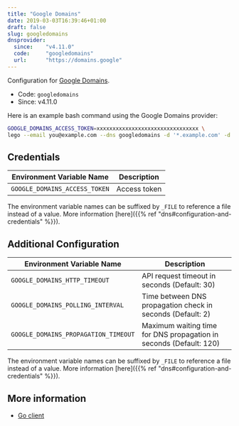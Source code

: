 ```yaml
---
title: "Google Domains"
date: 2019-03-03T16:39:46+01:00
draft: false
slug: googledomains
dnsprovider:
  since:    "v4.11.0"
  code:     "googledomains"
  url:      "https://domains.google"
---
```


<!-- THIS DOCUMENTATION IS AUTO-GENERATED. PLEASE DO NOT EDIT. -->
<!-- providers/dns/googledomains/googledomains.toml -->
<!-- THIS DOCUMENTATION IS AUTO-GENERATED. PLEASE DO NOT EDIT. -->


Configuration for [Google Domains](https://domains.google).


<!--more-->

- Code: `googledomains`
- Since: v4.11.0


Here is an example bash command using the Google Domains provider:

```bash
GOOGLE_DOMAINS_ACCESS_TOKEN=xxxxxxxxxxxxxxxxxxxxxxxxxxxxxxxx \
lego --email you@example.com --dns googledomains -d '*.example.com' -d example.com run
```




## Credentials

| Environment Variable Name | Description |
|-----------------------|-------------|
| `GOOGLE_DOMAINS_ACCESS_TOKEN` | Access token |

The environment variable names can be suffixed by `_FILE` to reference a file instead of a value.
More information [here]({{% ref "dns#configuration-and-credentials" %}}).


## Additional Configuration

| Environment Variable Name | Description |
|--------------------------------|-------------|
| `GOOGLE_DOMAINS_HTTP_TIMEOUT` | API request timeout in seconds (Default: 30) |
| `GOOGLE_DOMAINS_POLLING_INTERVAL` | Time between DNS propagation check in seconds (Default: 2) |
| `GOOGLE_DOMAINS_PROPAGATION_TIMEOUT` | Maximum waiting time for DNS propagation in seconds (Default: 120) |

The environment variable names can be suffixed by `_FILE` to reference a file instead of a value.
More information [here]({{% ref "dns#configuration-and-credentials" %}}).




## More information


- [Go client](https://github.com/googleapis/google-api-go-client)

<!-- THIS DOCUMENTATION IS AUTO-GENERATED. PLEASE DO NOT EDIT. -->
<!-- providers/dns/googledomains/googledomains.toml -->
<!-- THIS DOCUMENTATION IS AUTO-GENERATED. PLEASE DO NOT EDIT. -->
